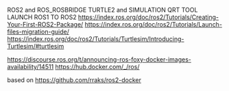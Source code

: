 ROS2 and ROS_ROSBRIDGE
TURTLE2 and SIMULATION
QRT TOOL
LAUNCH ROS1 TO ROS2
https://index.ros.org/doc/ros2/Tutorials/Creating-Your-First-ROS2-Package/
https://index.ros.org/doc/ros2/Tutorials/Launch-files-migration-guide/
https://index.ros.org/doc/ros2/Tutorials/Turtlesim/Introducing-Turtlesim/#turtlesim

https://discourse.ros.org/t/announcing-ros-foxy-docker-images-availability/14511
https://hub.docker.com/_/ros/

based on https://github.com/rraks/ros2-docker